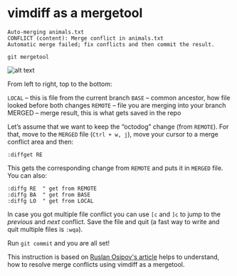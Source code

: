 # vimdiff as a mergetool


```shell
Auto-merging animals.txt
CONFLICT (content): Merge conflict in animals.txt
Automatic merge failed; fix conflicts and then commit the result.
```

```shell
git mergetool
```

![alt text](https://www.rosipov.com/images/posts/three-way-merge-with-vimdiff.png "vimdiff interface")

From left to right, top to the bottom:

`LOCAL` – this is file from the current branch `BASE` – common ancestor, how file looked before both changes `REMOTE` – file you are merging into your branch MERGED – merge result, this is what gets saved in the repo

Let’s assume that we want to keep the “octodog” change (from `REMOTE`). For that, move to the `MERGED` file (`Ctrl + w, j`), move your cursor to a merge conflict area and then:

```shell
:diffget RE
```

This gets the corresponding change from `REMOTE` and puts it in `MERGED` file. You can also:

```shell
:diffg RE  " get from REMOTE
:diffg BA  " get from BASE
:diffg LO  " get from LOCAL
```

In case you got multiple file conflict you can use `[c` and `]c` to jump to the *previous* and *next* conflict.
Save the file and quit (a fast way to write and quit multiple files is `:wqa`).

Run `git commit` and you are all set!

This instruction is based on [Ruslan Osipov's article](https://www.rosipov.com/blog/use-vimdiff-as-git-mergetool/ "Use vimdiff as git mergetool") helps to understand, how to resolve merge conflicts using vimdiff as a mergetool.
